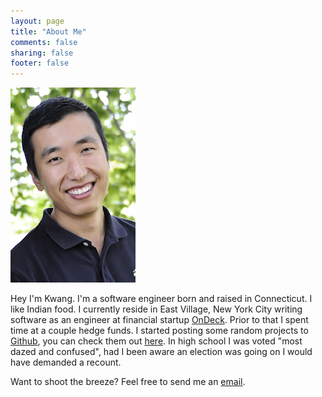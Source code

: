 ```yaml
---
layout: page
title: "About Me"
comments: false
sharing: false
footer: false
---
```


![](/images/Untitled.png " ")

Hey I'm Kwang.  I'm a software engineer born and raised in Connecticut.  I like Indian food.  I currently reside in East Village, New York City writing software as an engineer at financial startup [OnDeck](http://www.ondeck.com).  Prior to that I spent time at a couple hedge funds.  I started posting some random projects to [Github](https://github.com/), you can check them out [here](https://github.com/kwangbkim).  In high school I was voted "most dazed and confused", had I been aware an election was going on I would have demanded a recount.

Want to shoot the breeze?  Feel free to send me an [email](mailto:me@kwangbkim.com).